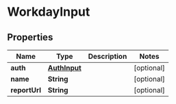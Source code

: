 # WorkdayInput

## Properties
Name | Type | Description | Notes
------------ | ------------- | ------------- | -------------
**auth** | [**AuthInput**](AuthInput.md) |  |  [optional]
**name** | **String** |  |  [optional]
**reportUrl** | **String** |  |  [optional]
